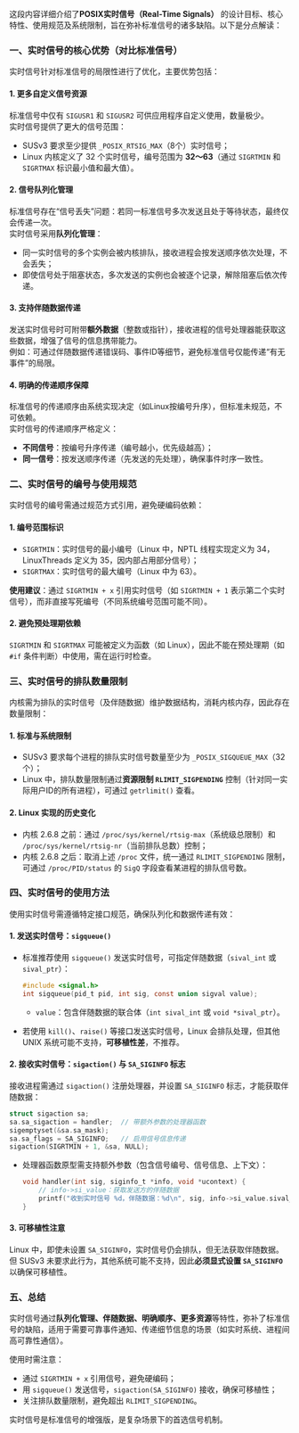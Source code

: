 这段内容详细介绍了**POSIX实时信号（Real-Time Signals）** 的设计目标、核心特性、使用规范及系统限制，旨在弥补标准信号的诸多缺陷。以下是分点解读：


### 一、实时信号的核心优势（对比标准信号）
实时信号针对标准信号的局限性进行了优化，主要优势包括：  


#### 1. 更多自定义信号资源  
标准信号中仅有 `SIGUSR1` 和 `SIGUSR2` 可供应用程序自定义使用，数量极少。  
实时信号提供了更大的信号范围：  
- SUSv3 要求至少提供 `_POSIX_RTSIG_MAX`（8个）实时信号；  
- Linux 内核定义了 32 个实时信号，编号范围为 **32～63**（通过 `SIGRTMIN` 和 `SIGRTMAX` 标识最小值和最大值）。  


#### 2. 信号队列化管理  
标准信号存在“信号丢失”问题：若同一标准信号多次发送且处于等待状态，最终仅会传递一次。  
实时信号采用**队列化管理**：  
- 同一实时信号的多个实例会被内核排队，接收进程会按发送顺序依次处理，不会丢失；  
- 即使信号处于阻塞状态，多次发送的实例也会被逐个记录，解除阻塞后依次传递。  


#### 3. 支持伴随数据传递  
发送实时信号时可附带**额外数据**（整数或指针），接收进程的信号处理器能获取这些数据，增强了信号的信息携带能力。  
例如：可通过伴随数据传递错误码、事件ID等细节，避免标准信号仅能传递“有无事件”的局限。  


#### 4. 明确的传递顺序保障  
标准信号的传递顺序由系统实现决定（如Linux按编号升序），但标准未规范，不可依赖。  
实时信号的传递顺序严格定义：  
- **不同信号**：按编号升序传递（编号越小，优先级越高）；  
- **同一信号**：按发送顺序传递（先发送的先处理），确保事件时序一致性。  


### 二、实时信号的编号与使用规范
实时信号的编号需通过规范方式引用，避免硬编码依赖：  


#### 1. 编号范围标识  
- `SIGRTMIN`：实时信号的最小编号（Linux 中，NPTL 线程实现定义为 34，LinuxThreads 定义为 35，因内部占用部分信号）；  
- `SIGRTMAX`：实时信号的最大编号（Linux 中为 63）。  

**使用建议**：通过 `SIGRTMIN + x` 引用实时信号（如 `SIGRTMIN + 1` 表示第二个实时信号），而非直接写死编号（不同系统编号范围可能不同）。  


#### 2. 避免预处理期依赖  
`SIGRTMIN` 和 `SIGRTMAX` 可能被定义为函数（如 Linux），因此不能在预处理期（如 `#if` 条件判断）中使用，需在运行时检查。  


### 三、实时信号的排队数量限制
内核需为排队的实时信号（及伴随数据）维护数据结构，消耗内核内存，因此存在数量限制：  


#### 1. 标准与系统限制  
- SUSv3 要求每个进程的排队实时信号数量至少为 `_POSIX_SIGQUEUE_MAX`（32个）；  
- Linux 中，排队数量限制通过**资源限制 `RLIMIT_SIGPENDING`** 控制（针对同一实际用户ID的所有进程），可通过 `getrlimit()` 查看。  


#### 2. Linux 实现的历史变化  
- 内核 2.6.8 之前：通过 `/proc/sys/kernel/rtsig-max`（系统级总限制）和 `/proc/sys/kernel/rtsig-nr`（当前排队总数）控制；  
- 内核 2.6.8 之后：取消上述 `/proc` 文件，统一通过 `RLIMIT_SIGPENDING` 限制，可通过 `/proc/PID/status` 的 `SigQ` 字段查看某进程的排队信号数。  


### 四、实时信号的使用方法
使用实时信号需遵循特定接口规范，确保队列化和数据传递有效：  


#### 1. 发送实时信号：`sigqueue()`  
- 标准推荐使用 `sigqueue()` 发送实时信号，可指定伴随数据（`sival_int` 或 `sival_ptr`）：  
  ```c
  #include <signal.h>
  int sigqueue(pid_t pid, int sig, const union sigval value);
  ```  
  - `value`：包含伴随数据的联合体（`int sival_int` 或 `void *sival_ptr`）。  

- 若使用 `kill()`、`raise()` 等接口发送实时信号，Linux 会排队处理，但其他 UNIX 系统可能不支持，**可移植性差**，不推荐。  


#### 2. 接收实时信号：`sigaction()` 与 `SA_SIGINFO` 标志  
接收进程需通过 `sigaction()` 注册处理器，并设置 `SA_SIGINFO` 标志，才能获取伴随数据：  
```c
struct sigaction sa;
sa.sa_sigaction = handler;  // 带额外参数的处理器函数
sigemptyset(&sa.sa_mask);
sa.sa_flags = SA_SIGINFO;   // 启用信号信息传递
sigaction(SIGRTMIN + 1, &sa, NULL);
```  

- 处理器函数原型需支持额外参数（包含信号编号、信号信息、上下文）：  
  ```c
  void handler(int sig, siginfo_t *info, void *ucontext) {
      // info->si_value：获取发送方的伴随数据
      printf("收到实时信号 %d，伴随数据：%d\n", sig, info->si_value.sival_int);
  }
  ```  


#### 3. 可移植性注意  
Linux 中，即使未设置 `SA_SIGINFO`，实时信号仍会排队，但无法获取伴随数据。但 SUSv3 未要求此行为，其他系统可能不支持，因此**必须显式设置 `SA_SIGINFO`** 以确保可移植性。  


### 五、总结
实时信号通过**队列化管理、伴随数据、明确顺序、更多资源**等特性，弥补了标准信号的缺陷，适用于需要可靠事件通知、传递细节信息的场景（如实时系统、进程间高可靠性通信）。  

使用时需注意：  
- 通过 `SIGRTMIN + x` 引用信号，避免硬编码；  
- 用 `sigqueue()` 发送信号，`sigaction(SA_SIGINFO)` 接收，确保可移植性；  
- 关注排队数量限制，避免超出 `RLIMIT_SIGPENDING`。  

实时信号是标准信号的增强版，是复杂场景下的首选信号机制。